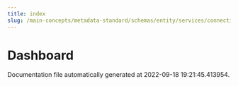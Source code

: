 ```yaml
---
title: index
slug: /main-concepts/metadata-standard/schemas/entity/services/connections/dashboard
---
```


# Dashboard

Documentation file automatically generated at 2022-09-18 19:21:45.413954.
